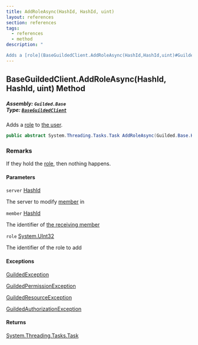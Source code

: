 ```yaml
---
title: AddRoleAsync(HashId, HashId, uint)
layout: references
section: references
tags:
  - references
  - method
description: "

Adds a [role](BaseGuildedClient.AddRoleAsync(HashId,HashId,uint)#Guilded.Base.BaseGuildedClient.AddRoleAsync(Guilded.Base.HashId,Guilded.Base.HashId,uint).role 'Guilded.Base.BaseGuildedClient.AddRoleAsync(Guilded.Base.HashId, Guilded.Base.HashId, uint).role') to [the user](User 'Guilded.Base.Users.User')."
---
```


## BaseGuildedClient.AddRoleAsync(HashId, HashId, uint) Method
##### **Assembly:** `Guilded.Base`<br/>**Type:** [`BaseGuildedClient`](BaseGuildedClient 'Guilded.Base.BaseGuildedClient')

Adds a [role](BaseGuildedClient.AddRoleAsync(HashId,HashId,uint)#Guilded.Base.BaseGuildedClient.AddRoleAsync(Guilded.Base.HashId,Guilded.Base.HashId,uint).role 'Guilded.Base.BaseGuildedClient.AddRoleAsync(Guilded.Base.HashId, Guilded.Base.HashId, uint).role') to [the user](User 'Guilded.Base.Users.User').

```csharp
public abstract System.Threading.Tasks.Task AddRoleAsync(Guilded.Base.HashId server, Guilded.Base.HashId member, uint role);
```

### Remarks
  
If they hold the [role](BaseGuildedClient.AddRoleAsync(HashId,HashId,uint)#Guilded.Base.BaseGuildedClient.AddRoleAsync(Guilded.Base.HashId,Guilded.Base.HashId,uint).role 'Guilded.Base.BaseGuildedClient.AddRoleAsync(Guilded.Base.HashId, Guilded.Base.HashId, uint).role'), then nothing happens.
#### Parameters

<a name='Guilded.Base.BaseGuildedClient.AddRoleAsync(Guilded.Base.HashId,Guilded.Base.HashId,uint).server'></a>

`server` [HashId](HashId 'Guilded.Base.HashId')

The server to modify [member](Member 'Guilded.Base.Servers.Member') in

<a name='Guilded.Base.BaseGuildedClient.AddRoleAsync(Guilded.Base.HashId,Guilded.Base.HashId,uint).member'></a>

`member` [HashId](HashId 'Guilded.Base.HashId')

The identifier of [the receiving member](Member 'Guilded.Base.Servers.Member')

<a name='Guilded.Base.BaseGuildedClient.AddRoleAsync(Guilded.Base.HashId,Guilded.Base.HashId,uint).role'></a>

`role` [System.UInt32](https://docs.microsoft.com/en-us/dotnet/api/System.UInt32 'System.UInt32')

The identifier of the role to add

#### Exceptions

[GuildedException](GuildedException 'Guilded.Base.GuildedException')

[GuildedPermissionException](GuildedPermissionException 'Guilded.Base.GuildedPermissionException')

[GuildedResourceException](GuildedResourceException 'Guilded.Base.GuildedResourceException')

[GuildedAuthorizationException](GuildedAuthorizationException 'Guilded.Base.GuildedAuthorizationException')

#### Returns
[System.Threading.Tasks.Task](https://docs.microsoft.com/en-us/dotnet/api/System.Threading.Tasks.Task 'System.Threading.Tasks.Task')